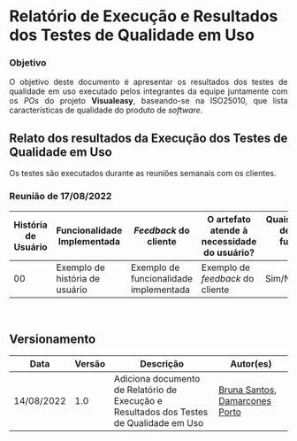 # Relatório de Execução e Resultados dos Testes de Qualidade em Uso

### Objetivo

<p align = "justify">O objetivo deste documento é apresentar os resultados dos testes de qualidade em uso executado pelos integrantes da equipe juntamente com os <i>POs</i> do projeto <b>Visualeasy</b>, baseando-se na ISO25010, que lista características de qualidade do produto de <i>software</i>.</p>


## Relato dos resultados da Execução dos Testes de Qualidade em Uso

<p align = "justify">Os testes são executados durante as reuniões semanais com os clientes.</p>

### Reunião de 17/08/2022

|História de Usuário|Funcionalidade Implementada|<i>Feedback</i> do cliente| O artefato atende à necessidade do usuário?|Quais características de Qualidade a funcionalidade apresenta?|
|-------------------|---------------------------------|--------------------------|-----|-----|
|00|Exemplo de história de usuário|Exemplo de funcionalidade implementada|Exemplo de <i>feedback</i> do cliente|Sim/Não/Parcialmente|Compatibilidade, Confiabilidade, etc|


<br>

## Versionamento

| Data | Versão | Descrição | Autor(es) |
|------|------|------|------|
|14/08/2022|1.0|Adiciona documento de Relatório de Execução e Resultados dos Testes de Qualidade em Uso|[Bruna Santos](https://github.com/brunaalmeidasantos), [Damarcones Porto](https://github.com/damarcones)|